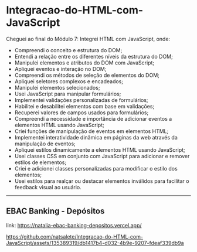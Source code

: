 ﻿# Integracao-do-HTML-com-JavaScript

Cheguei ao final do Módulo 7: Integrei HTML com JavaScript, onde:

* Compreendi o conceito e estrutura do DOM;
* Entendi a relação entre os diferentes níveis da estrutura do DOM;
* Manipulei elementos e atributos do DOM com JavaScript;
* Apliquei eventos e interação no DOM;
* Compreendi os métodos de seleção de elementos do DOM;
* Apliquei seletores complexos e encadeados;
* Manipulei elementos selecionados;
* Usei JavaScript para manipular formulários;
* Implementei validações personalizadas de formulários;
* Habilitei e desabilitei elementos com base em validações;
* Recuperei valores de campos usados para formulários;
* Compreendi a necessidade e importância de adicionar eventos a elementos HTML usando JavaScript;
* Criei funções de manipulação de eventos em elementos HTML;
* Implementei interatividade dinâmica em páginas da web através da manipulação de eventos;
* Apliquei estilos dinamicamente a elementos HTML usando JavaScript;
* Usei classes CSS em conjunto com JavaScript para adicionar e remover estilos de elementos;
* Criei e adicionei classes personalizadas para modificar o estilo dos elementos;
* Usei estilos para realçar ou destacar elementos inválidos para facilitar o feedback visual ao usuário.

<hr>

## EBAC Banking - Depósitos

link: https://natalia-ebac-banking-depositos.vercel.app/

https://github.com/natsalete/Integracao-do-HTML-com-JavaScript/assets/135389319/db1417b4-d032-4b9e-9207-fdeaf339db9a

